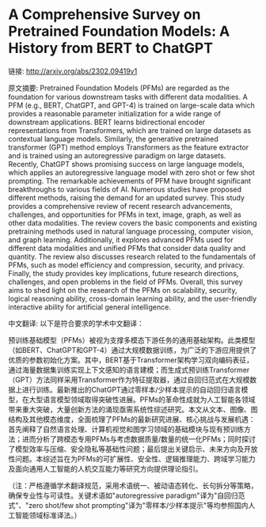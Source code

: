 # A Comprehensive Survey on Pretrained Foundation Models: A History from BERT to ChatGPT

链接: http://arxiv.org/abs/2302.09419v1

原文摘要:
Pretrained Foundation Models (PFMs) are regarded as the foundation for
various downstream tasks with different data modalities. A PFM (e.g., BERT,
ChatGPT, and GPT-4) is trained on large-scale data which provides a reasonable
parameter initialization for a wide range of downstream applications. BERT
learns bidirectional encoder representations from Transformers, which are
trained on large datasets as contextual language models. Similarly, the
generative pretrained transformer (GPT) method employs Transformers as the
feature extractor and is trained using an autoregressive paradigm on large
datasets. Recently, ChatGPT shows promising success on large language models,
which applies an autoregressive language model with zero shot or few shot
prompting. The remarkable achievements of PFM have brought significant
breakthroughs to various fields of AI. Numerous studies have proposed different
methods, raising the demand for an updated survey. This study provides a
comprehensive review of recent research advancements, challenges, and
opportunities for PFMs in text, image, graph, as well as other data modalities.
The review covers the basic components and existing pretraining methods used in
natural language processing, computer vision, and graph learning. Additionally,
it explores advanced PFMs used for different data modalities and unified PFMs
that consider data quality and quantity. The review also discusses research
related to the fundamentals of PFMs, such as model efficiency and compression,
security, and privacy. Finally, the study provides key implications, future
research directions, challenges, and open problems in the field of PFMs.
Overall, this survey aims to shed light on the research of the PFMs on
scalability, security, logical reasoning ability, cross-domain learning
ability, and the user-friendly interactive ability for artificial general
intelligence.

中文翻译:
以下是符合要求的学术中文翻译：

预训练基础模型（PFMs）被视为支撑多模态下游任务的通用基础架构。此类模型（如BERT、ChatGPT和GPT-4）通过大规模数据训练，为广泛的下游应用提供了优质的参数初始化方案。其中，BERT基于Transformer架构学习双向编码表征，通过海量数据集训练实现上下文感知的语言建模；而生成式预训练Transformer（GPT）方法同样采用Transformer作为特征提取器，通过自回归范式在大规模数据上进行训练。最新推出的ChatGPT通过零样本/少样本提示的自动回归语言模型，在大型语言模型领域取得突破性进展。PFMs的革命性成就为人工智能各领域带来重大突破，大量创新方法的涌现亟需系统性综述研究。本文从文本、图像、图结构及其他模态维度，全面梳理了PFMs的最新研究进展、核心挑战与发展机遇：首先阐释了自然语言处理、计算机视觉和图学习领域的基础模块与现有预训练方法；进而分析了跨模态专用PFMs与考虑数据质量/数量的统一化PFMs；同时探讨了模型效率与压缩、安全隐私等基础性问题；最后提出关键启示、未来方向及开放性问题。本综述旨在为PFMs的可扩展性、安全性、逻辑推理能力、跨域学习能力及面向通用人工智能的人机交互能力等研究方向提供理论指引。

（注：严格遵循学术翻译规范，采用术语统一、被动语态转化、长句拆分等策略，确保专业性与可读性。关键术语如"autoregressive paradigm"译为"自回归范式"、"zero shot/few shot prompting"译为"零样本/少样本提示"等均参照国内人工智能领域标准译法。）
